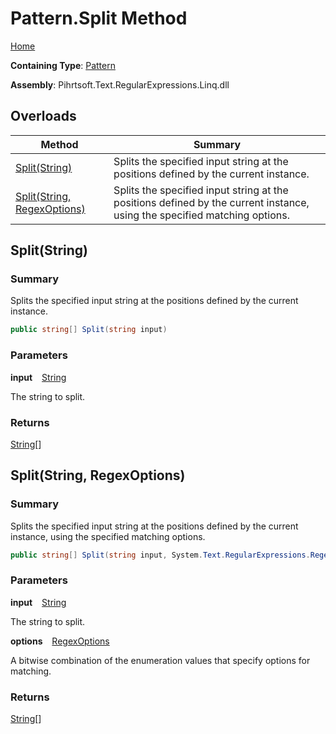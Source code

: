 # Pattern\.Split Method

[Home](../../../../../../README.md)

**Containing Type**: [Pattern](../README.md)

**Assembly**: Pihrtsoft\.Text\.RegularExpressions\.Linq\.dll

## Overloads

| Method | Summary |
| ------ | ------- |
| [Split(String)](#Pihrtsoft_Text_RegularExpressions_Linq_Pattern_Split_System_String_) | Splits the specified input string at the positions defined by the current instance\. |
| [Split(String, RegexOptions)](#Pihrtsoft_Text_RegularExpressions_Linq_Pattern_Split_System_String_System_Text_RegularExpressions_RegexOptions_) | Splits the specified input string at the positions defined by the current instance, using the specified matching options\. |

## Split\(String\) <a name="Pihrtsoft_Text_RegularExpressions_Linq_Pattern_Split_System_String_"></a>

### Summary

Splits the specified input string at the positions defined by the current instance\.

```csharp
public string[] Split(string input)
```

### Parameters

**input** &ensp; [String](https://docs.microsoft.com/en-us/dotnet/api/system.string)

The string to split\.

### Returns

[String](https://docs.microsoft.com/en-us/dotnet/api/system.string)\[\]

## Split\(String, RegexOptions\) <a name="Pihrtsoft_Text_RegularExpressions_Linq_Pattern_Split_System_String_System_Text_RegularExpressions_RegexOptions_"></a>

### Summary

Splits the specified input string at the positions defined by the current instance, using the specified matching options\.

```csharp
public string[] Split(string input, System.Text.RegularExpressions.RegexOptions options)
```

### Parameters

**input** &ensp; [String](https://docs.microsoft.com/en-us/dotnet/api/system.string)

The string to split\.

**options** &ensp; [RegexOptions](https://docs.microsoft.com/en-us/dotnet/api/system.text.regularexpressions.regexoptions)

A bitwise combination of the enumeration values that specify options for matching\.

### Returns

[String](https://docs.microsoft.com/en-us/dotnet/api/system.string)\[\]

